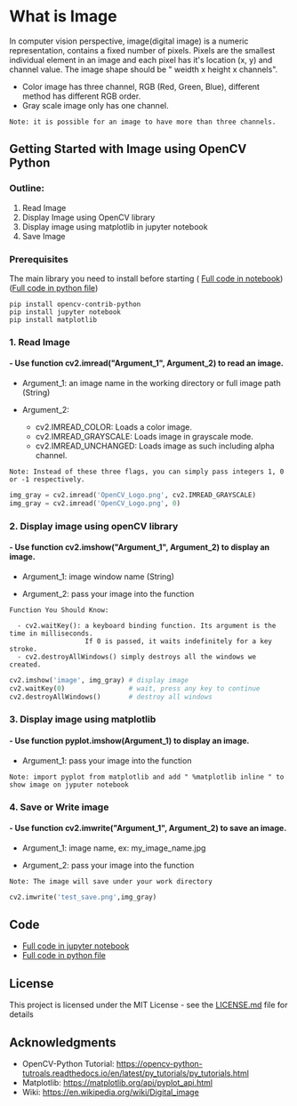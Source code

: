 # What is Image

In computer vision perspective, image(digital image) is a numeric representation, contains a fixed number of pixels. Pixels are the smallest individual element in an image and each pixel has it's location (x, y) and channel value. The image shape should be " weidth x height x channels".
- Color image has three channel, RGB (Red, Green, Blue), different method has different RGB order.
- Gray scale image only has one channel.
```
Note: it is possible for an image to have more than three channels.
```
## Getting Started with Image using OpenCV Python

### Outline:
1. Read Image
2. Display Image using OpenCV library
3. Display image using matplotlib in jupyter notebook
4. Save Image

### Prerequisites

The main library you need to install before starting ( [Full code in notebook](https://github.com/Hank-Tsou/Computer-Vision-OpenCV-Python/blob/master/tutorials/Basic_Operation/Image_IO/Images.ipynb))([Full code in python file](https://github.com/Hank-Tsou/Computer-Vision-OpenCV-Python/blob/master/tutorials/Basic_Operation/Image_IO/Images.py))

```
pip install opencv-contrib-python
pip install jupyter notebook
pip install matplotlib
```

### 1. Read Image

#### - Use function cv2.imread("Argument_1", Argument_2) to read an image. 

- Argument_1: an image name in the working directory or full image path (String)        

- Argument_2:
  - cv2.IMREAD_COLOR:      Loads a color image.
  - cv2.IMREAD_GRAYSCALE:  Loads image in grayscale mode. 
  - cv2.IMREAD_UNCHANGED:  Loads image as such including alpha channel.
```
Note: Instead of these three flags, you can simply pass integers 1, 0 or -1 respectively.
```
```python
img_gray = cv2.imread('OpenCV_Logo.png', cv2.IMREAD_GRAYSCALE)
img_gray = cv2.imread('OpenCV_Logo.png', 0)
```

### 2. Display image using openCV library

#### - Use function cv2.imshow("Argument_1", Argument_2) to display an image.

- Argument_1: image window name (String)

- Argument_2: pass your image into the function
```
Function You Should Know: 

  - cv2.waitKey(): a keyboard binding function. Its argument is the time in milliseconds. 
                   If 0 is passed, it waits indefinitely for a key stroke.
  - cv2.destroyAllWindows() simply destroys all the windows we created.
```
```python
cv2.imshow('image', img_gray) # display image
cv2.waitKey(0)                # wait, press any key to continue
cv2.destroyAllWindows()       # destroy all windows
```

### 3. Display image using matplotlib

#### - Use function pyplot.imshow(Argument_1) to display an image.
- Argument_1: pass your image into the function
```
Note: import pyplot from matplotlib and add " %matplotlib inline " to show image on jyputer notebook
```

### 4. Save or Write image

#### - Use function cv2.imwrite("Argument_1", Argument_2) to save an image.

- Argument_1: image name, ex: my_image_name.jpg

- Argument_2: pass your image into the function
```
Note: The image will save under your work directory
```
```python
cv2.imwrite('test_save.png',img_gray)
```

## Code
- [Full code in jupyter notebook](https://github.com/Hank-Tsou/Computer-Vision-OpenCV-Python/blob/master/tutorials/Basic_Operation/Image_IO/Images.ipynb)
- [Full code in python file](https://github.com/Hank-Tsou/Computer-Vision-OpenCV-Python/blob/master/tutorials/Basic_Operation/Image_IO/Images.py)

## License

This project is licensed under the MIT License - see the [LICENSE.md](LICENSE.md) file for details

## Acknowledgments

* OpenCV-Python Tutorial: https://opencv-python-tutroals.readthedocs.io/en/latest/py_tutorials/py_tutorials.html
* Matplotlib: https://matplotlib.org/api/pyplot_api.html
* Wiki: https://en.wikipedia.org/wiki/Digital_image

